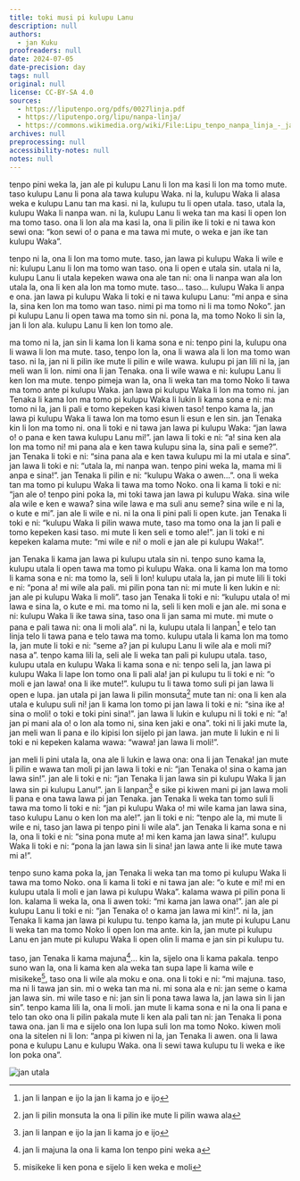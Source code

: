 ```yaml
---
title: toki musi pi kulupu Lanu
description: null
authors:
  - jan Kuku
proofreaders: null
date: 2024-07-05
date-precision: day
tags: null
original: null
license: CC-BY-SA 4.0
sources:
  - https://liputenpo.org/pdfs/0027linja.pdf
  - https://liputenpo.org/lipu/nanpa-linja/
  - https://commons.wikimedia.org/wiki/File:Lipu_tenpo_nanpa_linja_-_jan_utala.png
archives: null
preprocessing: null
accessibility-notes: null
notes: null
---
```


tenpo pini weka la, jan ale pi kulupu Lanu li lon ma kasi li lon ma tomo mute. taso kulupu Lanu li pona ala tawa kulupu Waka. ni la, kulupu Waka li alasa weka e kulupu Lanu tan ma kasi. ni la, kulupu tu li open utala. taso, utala la, kulupu Waka li nanpa wan. ni la, kulupu Lanu li weka tan ma kasi li open lon ma tomo taso. ona li lon ala ma kasi la, ona li pilin ike li toki e ni tawa kon sewi ona: “kon sewi o! o pana e ma tawa mi mute, o weka e jan ike tan kulupu Waka”.

tenpo ni la, ona li lon ma tomo mute. taso, jan lawa pi kulupu Waka li wile e ni: kulupu Lanu li lon ma tomo wan taso. ona li open e utala sin. utala ni la, kulupu Lanu li utala kepeken wawa ona ale tan ni: ona li nanpa wan ala lon utala la, ona li ken ala lon ma tomo mute. taso… taso… kulupu Waka li anpa e ona. jan lawa pi kulupu Waka li toki e ni tawa kulupu Lanu: “mi anpa e sina la, sina ken lon ma tomo wan taso. nimi pi ma tomo ni li ma tomo Noko”. jan pi kulupu Lanu li open tawa ma tomo sin ni. pona la, ma tomo Noko li sin la, jan li lon ala. kulupu Lanu li ken lon tomo ale.

ma tomo ni la, jan sin li kama lon li kama sona e ni: tenpo pini la, kulupu ona li wawa li lon ma mute. taso, tenpo lon la, ona li wawa ala li lon ma tomo wan taso. ni la, jan ni li pilin ike mute li pilin e wile wawa. kulupu pi jan lili ni la, jan meli wan li lon. nimi ona li jan Tenaka. ona li wile wawa e ni: kulupu Lanu li ken lon ma mute. tenpo pimeja wan la, ona li weka tan ma tomo Noko li tawa ma tomo ante pi kulupu Waka. jan lawa pi kulupu Waka li lon ma tomo ni. jan Tenaka li kama lon ma tomo pi kulupu Waka li lukin li kama sona e ni: ma tomo ni la, jan li pali e tomo kepeken kasi kiwen taso! tenpo kama la, jan lawa pi kulupu Waka li tawa lon ma tomo esun li esun e len sin. jan Tenaka kin li lon ma tomo ni. ona li toki e ni tawa jan lawa pi kulupu Waka: “jan lawa o! o pana e ken tawa kulupu Lanu mi!”. jan lawa li toki e ni: “a! sina ken ala lon ma tomo ni! mi pana ala e ken tawa kulupu sina la, sina pali e seme?”. jan Tenaka li toki e ni: “sina pana ala e ken tawa kulupu mi la mi utala e sina”. jan lawa li toki e ni: “utala la, mi nanpa wan. tenpo pini weka la, mama mi li anpa e sina!”. jan Tenaka li pilin e ni: “kulupu Waka o awen…”. ona li weka tan ma tomo pi kulupu Waka li tawa ma tomo Noko. ona li kama li toki e ni: “jan ale o! tenpo pini poka la, mi toki tawa jan lawa pi kulupu Waka. sina wile ala wile e ken e wawa? sina wile lawa e ma suli anu seme? sina wile e ni la, o kute e mi”. jan ale li wile e ni. ni la ona li pini pali li open kute. jan Tenaka li toki e ni: “kulupu Waka li pilin wawa mute, taso ma tomo ona la jan li pali e tomo kepeken kasi taso. mi mute li ken seli e tomo ale!”. jan li toki e ni kepeken kalama mute: “mi wile e ni! o moli e jan ale pi kulupu Waka!”.

jan Tenaka li kama jan lawa pi kulupu utala sin ni. tenpo suno kama la, kulupu utala li open tawa ma tomo pi kulupu Waka. ona li kama lon ma tomo li kama sona e ni: ma tomo la, seli li lon! kulupu utala la, jan pi mute lili li toki e ni: “pona a! mi wile ala pali. mi pilin pona tan ni: mi mute li ken lukin e ni: jan ale pi kulupu Waka li moli”. taso jan Tenaka li toki e ni: “kulupu utala o! mi lawa e sina la, o kute e mi. ma tomo ni la, seli li ken moli e jan ale. mi sona e ni: kulupu Waka li ike tawa sina, taso ona li jan sama mi mute. mi mute o pana e pali tawa ni: ona li moli ala”. ni la, kulupu utala li lanpan[^2] e telo tan linja telo li tawa pana e telo tawa ma tomo. kulupu utala li kama lon ma tomo la, jan mute li toki e ni: “seme a? jan pi kulupu Lanu li wile ala e moli mi? nasa a”. tenpo kama lili la, seli ale li weka tan pali pi kulupu utala. taso, kulupu utala en kulupu Waka li kama sona e ni: tenpo seli la, jan lawa pi kulupu Waka li lape lon tomo ona li pali ala! jan pi kulupu tu li toki e ni: “o moli e jan lawa! ona li ike mute!”. kulupu tu li tawa tomo suli pi jan lawa li open e lupa. jan utala pi jan lawa li pilin monsuta[^1] mute tan ni: ona li ken ala utala e kulupu suli ni! jan li kama lon tomo pi jan lawa li toki e ni: “sina ike a! sina o moli! o toki e toki pini sina!”. jan lawa li lukin e kulupu ni li toki e ni: “a! jan pi mani ala o! o lon ala tomo ni, sina ken jaki e ona”. toki ni li jaki mute la, jan meli wan li pana e ilo kipisi lon sijelo pi jan lawa. jan mute li lukin e ni li toki e ni kepeken kalama wawa: “wawa! jan lawa li moli!”.

jan meli li pini utala la, ona ale li lukin e lawa ona: ona li jan Tenaka! jan mute li pilin e wawa tan moli pi jan lawa li toki e ni: “jan Tenaka o! sina o kama jan lawa sin!”. jan ale li toki e ni: “jan Tenaka li jan lawa sin pi kulupu Waka li jan lawa sin pi kulupu Lanu!”. jan li lanpan[^2] e sike pi kiwen mani pi jan lawa moli li pana e ona tawa lawa pi jan Tenaka. jan Tenaka li weka tan tomo suli li tawa ma tomo li toki e ni: “jan pi kulupu Waka o! mi wile kama jan lawa sina, taso kulupu Lanu o ken lon ma ale!”. jan li toki e ni: “tenpo ale la, mi mute li wile e ni, taso jan lawa pi tenpo pini li wile ala”. jan Tenaka li kama sona e ni la, ona li toki e ni: “sina pona mute a! mi ken kama jan lawa sina!”. kulupu Waka li toki e ni: “pona la jan lawa sin li sina! jan lawa ante li ike mute tawa mi a!”.

tenpo suno kama poka la, jan Tenaka li weka tan ma tomo pi kulupu Waka li tawa ma tomo Noko. ona li kama li toki e ni tawa jan ale: “o kute e mi! mi en kulupu utala li moli e jan lawa pi kulupu Waka”. kalama wawa pi pilin pona li lon. kalama li weka la, ona li awen toki: “mi kama jan lawa ona!”. jan ale pi kulupu Lanu li toki e ni: “jan Tenaka o! o kama jan lawa mi kin!”. ni la, jan Tenaka li kama jan lawa pi kulupu tu. tenpo kama la, jan mute pi kulupu Lanu li weka tan ma tomo Noko li open lon ma ante. kin la, jan mute pi kulupu Lanu en jan mute pi kulupu Waka li open olin li mama e jan sin pi kulupu tu.

taso, jan Tenaka li kama majuna[^4]… kin la, sijelo ona li kama pakala. tenpo suno wan la, ona li kama ken ala weka tan supa lape li kama wile e misikeke[^3], taso ona li wile ala moku e ona. ona li toki e ni: “mi majuna. taso, ma ni li tawa jan sin. mi o weka tan ma ni. mi sona ala e ni: jan seme o kama jan lawa sin. mi wile taso e ni: jan sin li pona tawa lawa la, jan lawa sin li jan sin”. tenpo kama lili la, ona li moli. jan mute li kama sona e ni la ona li pana e telo tan oko ona li pilin pakala mute li ken ala pali tan ni: jan Tenaka li pona tawa ona. jan li ma e sijelo ona lon lupa suli lon ma tomo Noko. kiwen moli ona la sitelen ni li lon: “anpa pi kiwen ni la, jan Tenaka li awen. ona li lawa pona e kulupu Lanu e kulupu Waka. ona li sewi tawa kulupu tu li weka e ike lon poka ona”.

![jan utala](https://upload.wikimedia.org/wikipedia/commons/0/06/Lipu_tenpo_nanpa_linja_-_jan_utala.png)

[^1]: jan li pilin monsuta la ona li pilin ike mute li pilin wawa ala
[^2]: jan li lanpan e ijo la jan li kama jo e ijo
[^3]: misikeke li ken pona e sijelo li ken weka e moli
[^4]: jan li majuna la ona li kama lon tenpo pini weka a